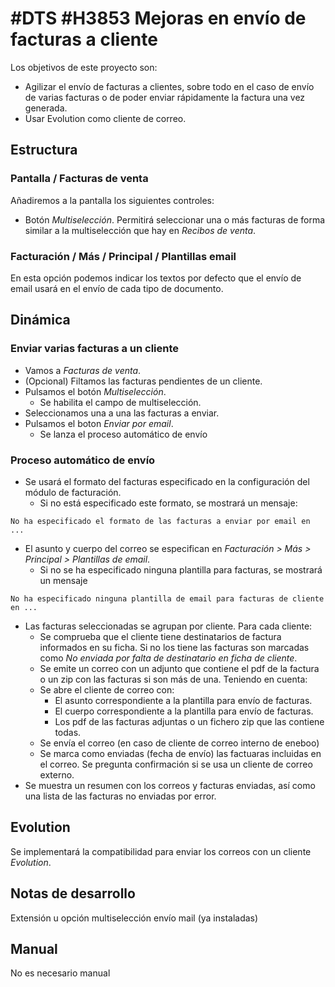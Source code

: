 # #DTS #H3853 Mejoras en envío de facturas a cliente

Los objetivos de este proyecto son:
+ Agilizar el envío de facturas a clientes, sobre todo en el caso de envío de varias facturas o de poder enviar rápidamente la factura una vez generada.
+ Usar Evolution como cliente de correo.

## Estructura

### Pantalla / Facturas de venta
Añadiremos a la pantalla los siguientes controles:
+ Botón _Multiselección_. Permitirá seleccionar una o más facturas de forma similar a la multiselección que hay en _Recibos de venta_.

### Facturación / Más / Principal / Plantillas email
En esta opción podemos indicar los textos por defecto que el envío de email usará en el envío de cada tipo de documento.

## Dinámica
### Enviar varias facturas a un cliente
+ Vamos a _Facturas de venta_.
+ (Opcional) Filtamos las facturas pendientes de un cliente.
+ Pulsamos el botón _Multiselección_.
    + Se habilita el campo de multiselección.
+ Seleccionamos una a una las facturas a enviar.
+ Pulsamos el boton _Enviar por email_.
    + Se lanza el proceso automático de envío

### Proceso automático de envío
+ Se usará el formato del facturas especificado en la configuración del módulo de facturación.
    + Si no está especificado este formato, se mostrará un mensaje:
```
No ha especificado el formato de las facturas a enviar por email en ...
```
+ El asunto y cuerpo del correo se especifican en _Facturación > Más > Principal > Plantillas de email_.
    + Si no se ha especificado ninguna plantilla para facturas, se mostrará un mensaje
```
No ha especificado ninguna plantilla de email para facturas de cliente en ...
```
+ Las facturas seleccionadas se agrupan por cliente. Para cada cliente:
    + Se comprueba que el cliente tiene destinatarios de factura informados en su ficha. Si no los tiene las facturas son marcadas como _No enviada por falta de destinatario en ficha de cliente_.
    + Se emite un correo con un adjunto que contiene el pdf de la factura o un zip con las facturas si son más de una. Teniendo en cuenta:
    + Se abre el cliente de correo con:
        + El asunto correspondiente a la plantilla para envío de facturas.
        + El cuerpo correspondiente a la plantilla para envío de facturas.
        + Los pdf de las facturas adjuntas o un fichero zip que las contiene todas.
    + Se envía el correo (en caso de cliente de correo interno de eneboo)
    + Se marca como enviadas (fecha de envío) las factuaras incluidas en el correo. Se pregunta confirmación si se usa un cliente de correo externo.
+ Se muestra un resumen con los correos y facturas enviadas, así como una lista de las facturas no enviadas por error.

## Evolution
Se implementará la compatibilidad para enviar los correos con un cliente _Evolution_.

## Notas de desarrollo
Extensión u opción multiselección envío mail (ya instaladas)

## Manual
No es necesario manual
